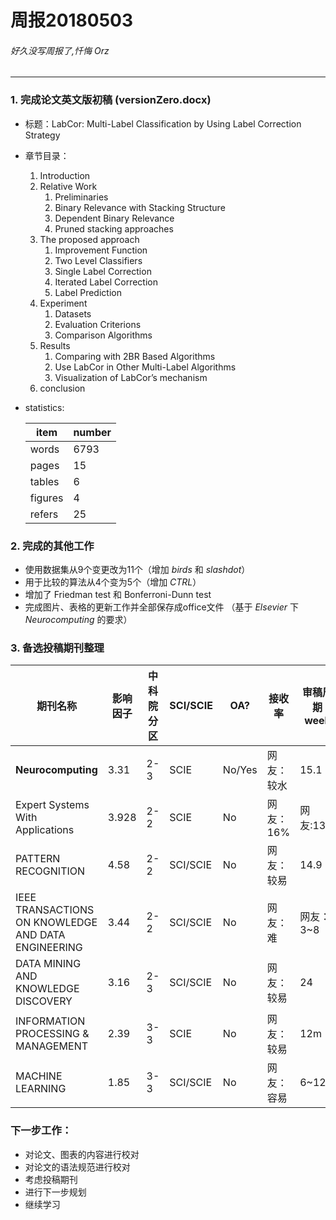 ﻿# 周报20180503
###### 好久没写周报了,忏悔 Orz
---
### 1. 完成论文英文版初稿 (versionZero.docx)

* 标题：LabCor: Multi-Label Classification by Using Label Correction Strategy

* 章节目录：
	1. Introduction
	2. Relative Work
		1. Preliminaries
		2. Binary Relevance with Stacking Structure
		3. Dependent Binary Relevance
		4. Pruned stacking approaches
	3. The proposed approach
		1. Improvement Function
		2. Two Level Classifiers
		3. Single Label Correction
		4. Iterated Label Correction
		5. Label Prediction 
	4. Experiment
		1. Datasets
		2. Evaluation Criterions
		3. Comparison Algorithms
	5. Results
		1. Comparing with 2BR Based Algorithms
		2. Use LabCor in Other Multi-Label Algorithms
		3. Visualization of LabCor’s mechanism
	6. conclusion
	
* statistics:
	
	item   | number
	----   | ----
	words  | 6793
	pages  | 15
	tables | 6
	figures| 4
	refers | 25

### 2. 完成的其他工作

* 使用数据集从9个变更改为11个（增加 *birds* 和 *slashdot*）
* 用于比较的算法从4个变为5个（增加 *CTRL*）
* 增加了 Friedman test 和 Bonferroni-Dunn test
* 完成图片、表格的更新工作并全部保存成office文件 （基于 *Elsevier* 下 *Neurocomputing* 的要求）

### 3. 备选投稿期刊整理

| 期刊名称 | 影响因子 | 中科院分区 | SCI/SCIE | OA? | 接收率 | 审稿周期week | zjuTop? | 
|------------------------------------------------------------------|----|----|-----|-----|--------|--------|---|
|**Neurocomputing**| 3.31 | 2-3 | SCIE | No/Yes | 网友：较水 | 15.1 | No |
|Expert Systems With Applications| 3.928 | 2-2 | SCIE | No | 网友：16% | 网友:13.8 | No |
|PATTERN RECOGNITION| 4.58 | 2-2 | SCI/SCIE | No | 网友：较易 | 14.9 | No |
|IEEE TRANSACTIONS ON KNOWLEDGE AND DATA ENGINEERING | 3.44 |  2-2 | SCI/SCIE | No | 网友：难 | 网友：3~8 | No |
|DATA MINING AND KNOWLEDGE DISCOVERY| 3.16 | 2-3 | SCI/SCIE | No | 网友：较易 | 24 | No |
|INFORMATION PROCESSING & MANAGEMENT| 2.39 | 3-3 | SCIE | No | 网友：较易 | 12m | No |
|MACHINE LEARNING| 1.85 | 3-3 | SCI/SCIE | No | 网友：容易| 6~12 | No |
	
### 下一步工作：

* 对论文、图表的内容进行校对
* 对论文的语法规范进行校对
* 考虑投稿期刊
* 进行下一步规划
* 继续学习